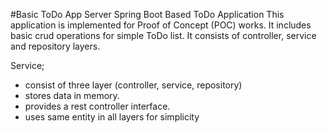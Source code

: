 #Basic ToDo App Server
Spring Boot Based ToDo Application
This application is implemented for Proof of Concept (POC) works. 
It includes basic crud operations for simple ToDo list.
It consists of controller, service and repository layers.

Service;
- consist of three layer (controller, service, repository)
- stores data in memory.
- provides a rest controller interface.
- uses same entity in all layers for simplicity

